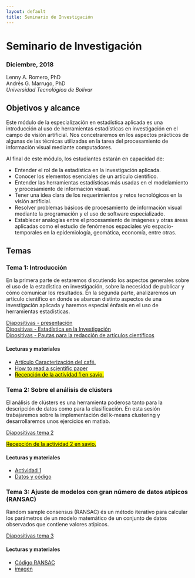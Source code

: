 ```yaml
---
layout: default
title: Seminario de Investigación
---
```


# Seminario de Investigación

### Diciembre, 2018

Lenny A. Romero, PhD    
Andrés G. Marrugo, PhD     
*Universidad Tecnológica de Bolívar*

##  Objetivos y alcance

Este módulo de la especialización en estadística aplicada es una introducción al uso de herramientas estadísticas en investigación en el campo de visión artificial. Nos concetraremos en los aspectos prácticos de algunas de las técnicas utilizadas en la tarea del procesamiento de información visual mediante computadores. 

Al final de este módulo, los estudiantes estarán en capacidad de:

- Entender el rol de la estadística en la investigación aplicada.
- Conocer los elementos esenciales de un artículo científico.
- Entender las herramientas estadísticas más usadas en el modelamiento y procesamiento de información visual.
- Tener una idea clara de los requerimientos y retos tecnológicos en la visión artificial.  
- Resolver problemas básicos de procesamiento de información visual mediante la programación y el uso de software especializado.
- Establecer analogías entre el procesamiento de imágenes y otras áreas aplicadas como el estudio de fenómenos espaciales y/o espacio-temporales en la epidemiología, geomática, economía, entre otras. 


## Temas

### Tema 1: Introducción

En la primera parte de estaremos discutiendo los aspectos generales sobre el uso de la estadística en investigación, sobre la necesidad de publicar y cómo comunicar los resultados. En la segunda parte, analizaremos un artículo científico en donde se abarcan distinto aspectos de una investigación aplicada y haremos especial énfasis en el uso de herramientas estadísticas.


[Diapositivas - presentación](https://www.dropbox.com/s/4q79jxh7dlyzbly/Presentacion-Inicial.pdf?dl=0)       
[Dipositivas - Estadística en la Investigación](https://www.dropbox.com/s/y5xkj0dl68t1ue9/estadistica-en-la-inv.pdf?dl=0)      
[Dipositivas - Pautas para la redacción de artículos científicos](https://www.dropbox.com/s/k6mth3edc55uay9/Pautas%20para%20la%20redacci%C3%B3n%20de%20art%C3%ADculos%20cient%C3%ADficos.pdf?dl=0)        

#### Lecturas y materiales

- [Artículo Caracterización del café.]({{site.url}}pdfs/24461-85726-1-PB.pdf)
- [How to read a scientific paper](https://www.elsevier.com/connect/infographic-how-to-read-a-scientific-paper "Infographic: How to read a scientific paper")
- [<mark> Recepción de la actividad 1 en savio.</mark> ](http://savio.utbvirtual.edu.co/mod/assign/view.php?id=738385)

### Tema 2: Sobre el análisis de clústers

El análisis de clústers es una herramienta poderosa tanto para la descripción de datos como para la clasificación. En esta sesión trabajaremos sobre la implementación del k-means clustering y desarrollaremos unos ejercicios en matlab.

[Diapositivas tema 2](https://www.dropbox.com/s/jkr5kynw30rxkgr/Lecture-02-Unsupervised_Learning_and_Clustering.pdf?dl=0)

[<mark> Recepción de la actividad 2 en savio.</mark> ](http://savio.utbvirtual.edu.co/mod/assign/view.php?id=738386)

#### Lecturas y materiales

- [Actividad 1](https://www.dropbox.com/s/5exzqunefhjjsle/actividad-1.pdf?dl=0)
- [Datos y código](https://www.dropbox.com/s/5a4wh9j2238hw83/act-1.zip?dl=0)

### Tema 3: Ajuste de modelos con gran número de datos atípicos (RANSAC)

Random sample consensus (RANSAC) és un método iterativo para calcular los parámetros de un modelo matemático de un conjunto de datos observados que contiene valores atípicos.

[Diapositivas tema 3](https://www.dropbox.com/s/tnf7jhmfu1r6tbe/lec09_fitting.pdf?dl=0)

#### Lecturas y materiales

- [Código RANSAC](https://www.dropbox.com/s/2vmi4k6y2gp8su3/ransac_example.zip?dl=0)
- [imagen](https://www.dropbox.com/s/8zr70dujblku3sz/sheet.jpg?dl=0)
